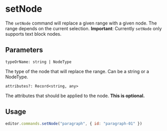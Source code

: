 # setNode
The `setNode` command will replace a given range with a given node. The range depends on the current selection. **Important**: Currently `setNode` only supports text block nodes.

## Parameters

`typeOrName: string | NodeType`

The type of the node that will replace the range. Can be a string or a NodeType.

`attributes?: Record<string, any>`

The attributes that should be applied to the node. **This is optional.**

## Usage
```js
editor.commands.setNode("paragraph", { id: "paragraph-01" })
```
